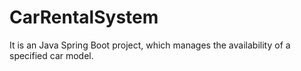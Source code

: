 # CarRentalSystem
It is an Java Spring Boot project, which manages the availability of a specified car model.
